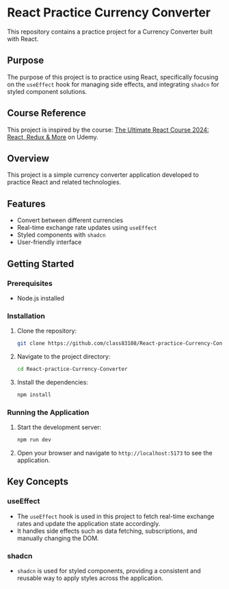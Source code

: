 # React Practice Currency Converter

This repository contains a practice project for a Currency Converter built with React.

## Purpose

The purpose of this project is to practice using React, specifically focusing on the `useEffect` hook for managing side effects, and integrating `shadcn` for styled component solutions.

## Course Reference

This project is inspired by the course:
[The Ultimate React Course 2024: React, Redux & More](https://www.udemy.com/course/the-ultimate-react-course/?couponCode=ST9MT120225A) on Udemy.

## Overview

This project is a simple currency converter application developed to practice React and related technologies.

## Features

- Convert between different currencies
- Real-time exchange rate updates using `useEffect`
- Styled components with `shadcn`
- User-friendly interface

## Getting Started

### Prerequisites

- Node.js installed

### Installation

1. Clone the repository:
   ```bash
   git clone https://github.com/class83108/React-practice-Currency-Converter.git
   ```
2. Navigate to the project directory:
   ```bash
   cd React-practice-Currency-Converter
   ```
3. Install the dependencies:
   ```bash
   npm install
   ```

### Running the Application

1. Start the development server:
   ```bash
   npm run dev
   ```
2. Open your browser and navigate to `http://localhost:5173` to see the application.

## Key Concepts

### useEffect

- The `useEffect` hook is used in this project to fetch real-time exchange rates and update the application state accordingly.
- It handles side effects such as data fetching, subscriptions, and manually changing the DOM.

### shadcn

- `shadcn` is used for styled components, providing a consistent and reusable way to apply styles across the application.
